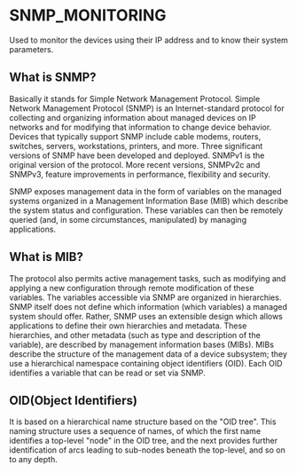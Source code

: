 # SNMP_MONITORING
Used to monitor the devices using their IP address and to know their system parameters.

## What is SNMP?
Basically it stands for Simple Network Management Protocol. 
Simple Network Management Protocol (SNMP) is an Internet-standard protocol for collecting and organizing information about managed devices
on IP networks and for modifying that information to change device behavior. Devices that typically support SNMP include cable modems, 
routers, switches, servers, workstations, printers, and more.
Three significant versions of SNMP have been developed and deployed. SNMPv1 is the original version of the protocol. More recent versions,
SNMPv2c and SNMPv3, feature improvements in performance, flexibility and security.

SNMP exposes management data in the form of variables on the managed systems organized in a Management Information Base (MIB) which
describe the system status and configuration. These variables can then be remotely queried (and, in some circumstances, manipulated) by
managing applications.

## What is MIB?
The protocol also permits active management tasks, such as modifying and applying a new configuration through remote modification of
these variables. The variables accessible via SNMP are organized in hierarchies. SNMP itself does not define which information 
(which variables) a managed system should offer. Rather, SNMP uses an extensible design which allows applications to define their own 
hierarchies and metadata. These hierarchies, and other metadata (such as type and description of the variable), are described by
management information bases (MIBs). MIBs describe the structure of the management data of a device subsystem; they use a hierarchical
namespace containing object identifiers (OID). Each OID identifies a variable that can be read or set via SNMP. 

## OID(Object Identifiers)
It is based on a hierarchical name structure based on the "OID tree". This naming structure uses a sequence of names, of which the first
name identifies a top-level "node" in the OID tree, and the next provides further identification of arcs leading to sub-nodes beneath the
top-level, and so on to any depth.


